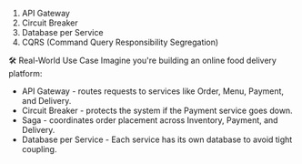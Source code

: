 ﻿1. API Gateway
2. Circuit Breaker
3. Database per Service
4. CQRS (Command Query Responsibility Segregation)

🛠️ Real-World Use Case
Imagine you're building an online food delivery platform:
- API Gateway - routes requests to services like Order, Menu, Payment, and Delivery.
- Circuit Breaker - protects the system if the Payment service goes down.
- Saga - coordinates order placement across Inventory, Payment, and Delivery.
- Database per Service - Each service has its own database to avoid tight coupling. 